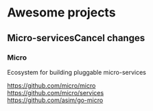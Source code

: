 # Awesome projects

## Micro-servicesCancel changes

### Micro

Ecosystem for building pluggable micro-services

https://github.com/micro/micro  
https://github.com/micro/services  
https://github.com/asim/go-micro
